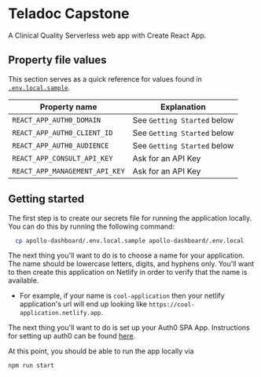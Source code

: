# Teladoc Capstone

A Clinical Quality Serverless web app with Create React App.

## Property file values

This section serves as a quick reference for values found in [`.env.local.sample`](./.env.local.sample).

| Property name                                                     | Explanation                                                               |
| ----------------------------------------------------------------- | ------------------------------------------------------------------------- |
| `REACT_APP_AUTH0_DOMAIN`                                                   | See `Getting Started` below                                               |
| `REACT_APP_AUTH0_CLIENT_ID`                                                              | See `Getting Started` below        |
| `REACT_APP_AUTH0_AUDIENCE`                                                      | See `Getting Started` below  |
| `REACT_APP_CONSULT_API_KEY`                                                                  | Ask for an API Key                                              |
| `REACT_APP_MANAGEMENT_API_KEY`                                                                | Ask for an API Key                                                |


## Getting started

The first step is to create our secrets file for running the application locally. You can do this by running the following command:

```bash
  cp apollo-dashboard/.env.local.sample apollo-dashboard/.env.local
```

The next thing you'll want to do is to choose a name for your application. The name should be lowercase letters, digits, and hyphens only. You'll want to then create this application on Netlify in order to verify that the name is available.

- For example, if your name is `cool-application` then your netlify application's url will end up looking like `https://cool-application.netlify.app`.

The next thing you'll want to do is set up your Auth0 SPA App. Instructions for setting up auth0 can be found [here](./docs/auth0.md).


At this point, you should be able to run the app locally via

```bash
npm run start
```

